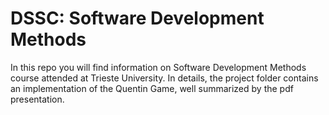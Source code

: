 # DSSC: Software Development Methods

In this repo you will find information on Software Development Methods course attended at Trieste University. 
In details, the project folder contains an implementation of the Quentin Game, well summarized by the pdf presentation.
